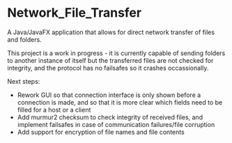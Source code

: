 # Network_File_Transfer  
A Java/JavaFX application that allows for direct network transfer of files and folders.  

This project is a work in progress - it is currently capable of sending folders to another instance of itself but the transferred files are not checked for integrity, and the protocol has no failsafes so it crashes occassionally.

Next steps:  
- Rework GUI so that connection interface is only shown before a connection is made, and so that it is more clear which fields need to be filled for a host or a client  
- Add murmur2 checksum to check integrity of received files, and implement failsafes in case of communication failures/file corruption
- Add support for encryption of file names and file contents
